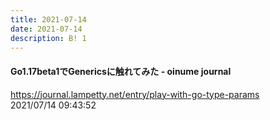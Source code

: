 ```yaml
---
title: 2021-07-14
date: 2021-07-14
description: B! 1
---
```


#### Go1.17beta1でGenericsに触れてみた - oinume journal
https://journal.lampetty.net/entry/play-with-go-type-params<br>
2021/07/14 09:43:52<br>


